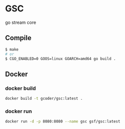 # GSC
go stream core


## Compile 
```bash
$ make
# or
$ CGO_ENABLED=0 GOOS=linux GOARCH=amd64 go build .
```

## Docker
### docker build
```bash
docker build -t gcoder/gsc:latest .
```
### docker run
```bash
docker run -d -p 8080:8080 --name gsc gsf/gsc:latest
```

